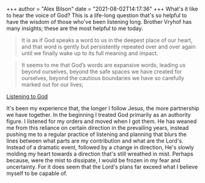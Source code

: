 +++
author = "Alex Bilson"
date = "2021-08-02T14:17:36"
+++
What's it like to hear the voice of God? This is a life-long question that's so helpful to have the wisdom of those who've been listening long. Brother Vryhof has many insights; these are the most helpful to me today.

> It is as if God speaks a word to us in the deepest place of our heart, and that word is gently but persistently repeated over and over again until we finally wake up to its full meaning and impact­­.

> It seems to me that God’s words are expansive words, leading us beyond ourselves, beyond the safe spaces we have created for ourselves, beyond the cautious boundaries we have so carefully marked out for our lives;


[Listening to God](https://www.ssje.org/2015/01/18/listening-to-god-br-david-vryhof/)

It's been my experience that, the longer I follow Jesus, the more partnership we have together. In the beginning I treated God primarily as an authority figure. I listened for my orders and moved when I got them. He has weaned me from this reliance on certain direction in the prevailing years, instead pushing me to a regular practice of listening and planning that blurs the lines between what parts are my contribution and what are the Lord's. Instead of a dramatic event, followed by a change in direction, He's slowly molding my heart towards a direction that's still wreathed in mist. Perhaps because, were the mist to dissipate, I would be frozen in my fear and uncertainty. For it does seem that the Lord's plans far exceed what I believe myself to be capable of.
    